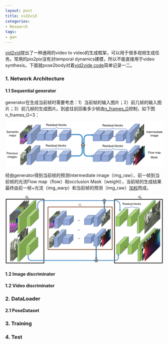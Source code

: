 ```yaml
---
layout: post
title: vid2vid
categories:
- Research
tags:
- gan
---
```


[vid2vid](https://arxiv.org/pdf/1808.06601.pdf)提出了一种通用的video to video的生成框架，可以用于很多视频生成任务。常用的pix2pix没有对temporal dynamics建模，所以不能直接用于video synthesis。下面就pose2body对着[vid2vide code](https://github.com/NVIDIA/vid2vid)简单记录一二。

### 1. Network Architecture

#### 1.1 Sequential generator

generator在生成当前帧时需要考虑：1）当前帧的输入图片；2）前几帧的输入图片；3）前几帧的生成图片。到底往前回看多少帧由[n_frames_G](https://github.com/NVIDIA/vid2vid/blob/master/options/base_options.py#L58)控制，如下图n_frames_G=3：

![CompositeGenerator](https://raw.githubusercontent.com/7color94/7color94.github.io/master/imgs/vid2vid/CompositeGenerator.png)

经由generator得到当前帧的预测Intermediate image（img_raw）、前一帧到当前帧的光流Flow map（flow）和occlusion Mask（weight），当前帧的生成结果最终由前一帧+光流（img_warp）和当前帧的预测（img_raw）[加权](https://github.com/NVIDIA/vid2vid/blob/master/models/networks.py#L188)而成。

![CompositeLocalGenerator](https://raw.githubusercontent.com/7color94/7color94.github.io/master/imgs/vid2vid/CompositeLocalGenerator.png)

#### 1.2 Image discriminator

#### 1.2 Video discriminator

### 2. DataLoader

#### 2.1 PoseDataset

### 3. Training

### 4. Test